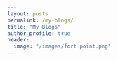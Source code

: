 ```yaml
---
layout: posts
permalink: /my-blogs/
title: "My Blogs"
author_profile: true
header:
  image: "/images/fort point.png"
---
```

